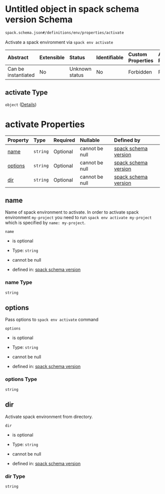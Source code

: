 # Untitled object in spack schema version Schema

```txt
spack.schema.json#/definitions/env/properties/activate
```

Activate a spack environment via `spack env activate`

| Abstract            | Extensible | Status         | Identifiable | Custom Properties | Additional Properties | Access Restrictions | Defined In                                                            |
| :------------------ | :--------- | :------------- | :----------- | :---------------- | :-------------------- | :------------------ | :-------------------------------------------------------------------- |
| Can be instantiated | No         | Unknown status | No           | Forbidden         | Forbidden             | none                | [spack.schema.json*](../out/spack.schema.json "open original schema") |

## activate Type

`object` ([Details](spack-definitions-env-properties-activate.md))

# activate Properties

| Property            | Type     | Required | Nullable       | Defined by                                                                                                                                                          |
| :------------------ | :------- | :------- | :------------- | :------------------------------------------------------------------------------------------------------------------------------------------------------------------ |
| [name](#name)       | `string` | Optional | cannot be null | [spack schema version](spack-definitions-env-properties-activate-properties-name.md "spack.schema.json#/definitions/env/properties/activate/properties/name")       |
| [options](#options) | `string` | Optional | cannot be null | [spack schema version](spack-definitions-env-properties-activate-properties-options.md "spack.schema.json#/definitions/env/properties/activate/properties/options") |
| [dir](#dir)         | `string` | Optional | cannot be null | [spack schema version](spack-definitions-env-properties-activate-properties-dir.md "spack.schema.json#/definitions/env/properties/activate/properties/dir")         |

## name

Name of spack environment to activate. In order to activate spack environment `my-project` you need to run `spack env activate my-project` which is specified by `name: my-project`.

`name`

*   is optional

*   Type: `string`

*   cannot be null

*   defined in: [spack schema version](spack-definitions-env-properties-activate-properties-name.md "spack.schema.json#/definitions/env/properties/activate/properties/name")

### name Type

`string`

## options

Pass options to `spack env activate` command

`options`

*   is optional

*   Type: `string`

*   cannot be null

*   defined in: [spack schema version](spack-definitions-env-properties-activate-properties-options.md "spack.schema.json#/definitions/env/properties/activate/properties/options")

### options Type

`string`

## dir

Activate spack environment from directory.

`dir`

*   is optional

*   Type: `string`

*   cannot be null

*   defined in: [spack schema version](spack-definitions-env-properties-activate-properties-dir.md "spack.schema.json#/definitions/env/properties/activate/properties/dir")

### dir Type

`string`

